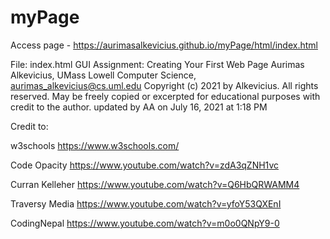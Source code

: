 # myPage

Access page - https://aurimasalkevicius.github.io/myPage/html/index.html

File: index.html
GUI Assignment: Creating Your First Web Page
Aurimas Alkevicius, UMass Lowell Computer Science, aurimas_alkevicius@cs.uml.edu
Copyright (c) 2021 by Alkevicius. All rights reserved. May be freely copied or
excerpted for educational purposes with credit to the author.
updated by AA on July 16, 2021 at 1:18 PM

Credit to:

w3schools https://www.w3schools.com/

Code Opacity https://www.youtube.com/watch?v=zdA3qZNH1vc

Curran Kelleher https://www.youtube.com/watch?v=Q6HbQRWAMM4

Traversy Media https://www.youtube.com/watch?v=yfoY53QXEnI

CodingNepal https://www.youtube.com/watch?v=m0o0QNpY9-0
